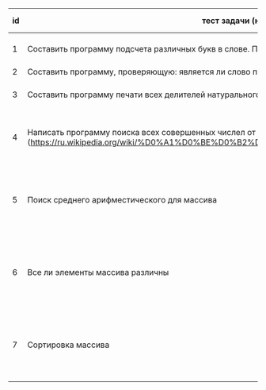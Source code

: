id | тест задачи (назвать файл с решением "task{id}.py/task{id}.java, например task123.py") | входные данные | выходные данные
---|----------------------------------------------------------------------------------------|----------------|----------------
1 | Составить программу подсчета различных букв в слове. Пользователь вводит строку | строка | число различных букв
2 | Составить программу, проверяющую: является ли слово полиндромом. Пользователь вводит строку | строка | YES/NO
3 | Составить программу печати всех делителей натурального числа A. Пользователь вводит А | число | все делители по одному на строку
4 | Написать программу поиска всех совершенных числел от A до B, A и B вводит пользователь (https://ru.wikipedia.org/wiki/%D0%A1%D0%BE%D0%B2%D0%B5%D1%80%D1%88%D0%B5%D0%BD%D0%BD%D0%BE%D0%B5_%D1%87%D0%B8%D1%81%D0%BB%D0%BE) | A - начало диапозона, B - конец | все совершенные числа на отдельных строках
5 | Поиск среднего арифместического для массива | число n - количество элементов массива, далее n строк с элементами | одно число
6 | Все ли элементы массива различны | число n - количество элементов массива, далее n строк с элементами | YES/NO
7 | Сортировка массива | число n - количество элементов массива, далее n строк с элементами | массив построчно
